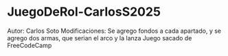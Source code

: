 # JuegoDeRol-CarlosS2025
Autor: Carlos Soto
Modificaciones: Se agrego fondos a cada apartado, y se agrego dos armas, que serian el arco y la lanza
Juego sacado de FreeCodeCamp
